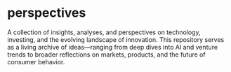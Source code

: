 # perspectives
A collection of insights, analyses, and perspectives on technology, investing, and the evolving landscape of innovation. This repository serves as a living archive of ideas—ranging from deep dives into AI and venture trends to broader reflections on markets, products, and the future of consumer behavior.
